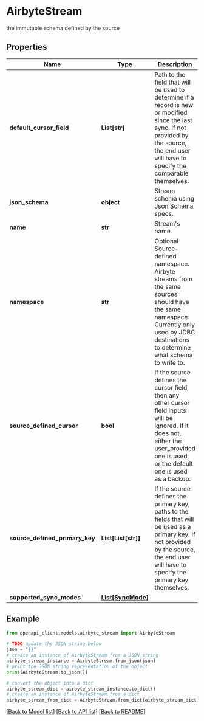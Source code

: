 # AirbyteStream

the immutable schema defined by the source

## Properties

Name | Type | Description | Notes
------------ | ------------- | ------------- | -------------
**default_cursor_field** | **List[str]** | Path to the field that will be used to determine if a record is new or modified since the last sync. If not provided by the source, the end user will have to specify the comparable themselves. | [optional] 
**json_schema** | **object** | Stream schema using Json Schema specs. | [optional] 
**name** | **str** | Stream&#39;s name. | 
**namespace** | **str** | Optional Source-defined namespace. Airbyte streams from the same sources should have the same namespace. Currently only used by JDBC destinations to determine what schema to write to. | [optional] 
**source_defined_cursor** | **bool** | If the source defines the cursor field, then any other cursor field inputs will be ignored. If it does not, either the user_provided one is used, or the default one is used as a backup. | [optional] 
**source_defined_primary_key** | **List[List[str]]** | If the source defines the primary key, paths to the fields that will be used as a primary key. If not provided by the source, the end user will have to specify the primary key themselves. | [optional] 
**supported_sync_modes** | [**List[SyncMode]**](SyncMode.md) |  | [optional] 

## Example

```python
from openapi_client.models.airbyte_stream import AirbyteStream

# TODO update the JSON string below
json = "{}"
# create an instance of AirbyteStream from a JSON string
airbyte_stream_instance = AirbyteStream.from_json(json)
# print the JSON string representation of the object
print(AirbyteStream.to_json())

# convert the object into a dict
airbyte_stream_dict = airbyte_stream_instance.to_dict()
# create an instance of AirbyteStream from a dict
airbyte_stream_from_dict = AirbyteStream.from_dict(airbyte_stream_dict)
```
[[Back to Model list]](../README.md#documentation-for-models) [[Back to API list]](../README.md#documentation-for-api-endpoints) [[Back to README]](../README.md)


